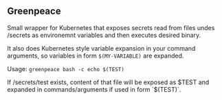 Greenpeace
----------

Small wrapper for Kubernetes that exposes secrets read from files undes /secrets as
environemnt variables and then executes desired binary.

It also does Kubernetes style variable expansion in your command arguments, so
variables in form `$(MY-VARIABLE)` are expanded.

Usage:
`greenpeace bash -c echo $(TEST)`


If /secrets/test exists, content of that file will be exposed as $TEST and
expanded in commands/arguments if used in form `$(TEST)`.
